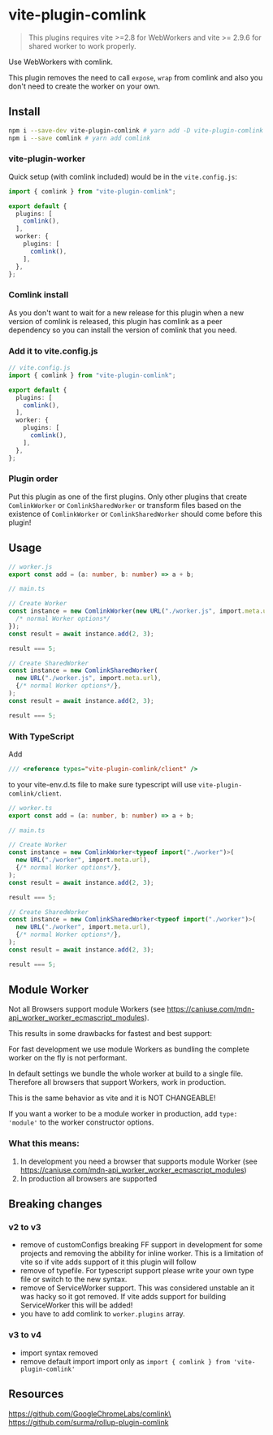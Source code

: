 # vite-plugin-comlink

> This plugins requires vite >=2.8 for WebWorkers and vite >= 2.9.6 for shared
> worker to work properly.

Use WebWorkers with comlink.

This plugin removes the need to call `expose`, `wrap` from comlink and also you
don't need to create the worker on your own.

## Install

```sh
npm i --save-dev vite-plugin-comlink # yarn add -D vite-plugin-comlink
npm i --save comlink # yarn add comlink
```

### vite-plugin-worker

Quick setup (with comlink included) would be in the `vite.config.js`:

```ts
import { comlink } from "vite-plugin-comlink";

export default {
  plugins: [
    comlink(),
  ],
  worker: {
    plugins: [
      comlink(),
    ],
  },
};
```

### Comlink install

As you don't want to wait for a new release for this plugin when a new version
of comlink is released, this plugin has comlink as a peer dependency so you can
install the version of comlink that you need.

### Add it to vite.config.js

```ts
// vite.config.js
import { comlink } from "vite-plugin-comlink";

export default {
  plugins: [
    comlink(),
  ],
  worker: {
    plugins: [
      comlink(),
    ],
  },
};
```

### Plugin order

Put this plugin as one of the first plugins. Only other plugins that create
`ComlinkWorker` or `ComlinkSharedWorker` or transform files based on the
existence of `ComlinkWorker` or `ComlinkSharedWorker` should come before this
plugin!

## Usage

```ts
// worker.js
export const add = (a: number, b: number) => a + b;

// main.ts

// Create Worker
const instance = new ComlinkWorker(new URL("./worker.js", import.meta.url), {
  /* normal Worker options*/
});
const result = await instance.add(2, 3);

result === 5;

// Create SharedWorker
const instance = new ComlinkSharedWorker(
  new URL("./worker.js", import.meta.url),
  {/* normal Worker options*/},
);
const result = await instance.add(2, 3);

result === 5;
```

### With TypeScript

Add

```ts
/// <reference types="vite-plugin-comlink/client" />
```

to your vite-env.d.ts file to make sure typescript will use
`vite-plugin-comlink/client`.

```ts
// worker.ts
export const add = (a: number, b: number) => a + b;

// main.ts

// Create Worker
const instance = new ComlinkWorker<typeof import("./worker")>(
  new URL("./worker", import.meta.url),
  {/* normal Worker options*/},
);
const result = await instance.add(2, 3);

result === 5;

// Create SharedWorker
const instance = new ComlinkSharedWorker<typeof import("./worker")>(
  new URL("./worker", import.meta.url),
  {/* normal Worker options*/},
);
const result = await instance.add(2, 3);

result === 5;
```

## Module Worker

Not all Browsers support module Workers (see
https://caniuse.com/mdn-api_worker_worker_ecmascript_modules).

This results in some drawbacks for fastest and best support:

For fast development we use module Workers as bundling the complete worker on
the fly is not performant.

In default settings we bundle the whole worker at build to a single file.
Therefore all browsers that support Workers, work in production.

This is the same behavior as vite and it is NOT CHANGEABLE!

If you want a worker to be a module worker in production, add `type: 'module'`
to the worker constructor options.

### What this means:

1. In development you need a browser that supports module Worker (see
   https://caniuse.com/mdn-api_worker_worker_ecmascript_modules)
2. In production all browsers are supported

## Breaking changes

### v2 to v3

- remove of customConfigs breaking FF support in development for some projects
  and removing the abbility for inline worker. This is a limitation of vite so
  if vite adds support of it this plugin will follow
- remove of typefile. For typescript support please write your own type file or
  switch to the new syntax.
- remove of ServiceWorker support. This was considered unstable an it was hacky
  so it got removed. If vite adds support for building ServiceWorker this will
  be added!
- you have to add comlink to `worker.plugins` array.

### v3 to v4

- import syntax removed
- remove default import import only as
  `import { comlink } from 'vite-plugin-comlink'`

## Resources

https://github.com/GoogleChromeLabs/comlink\
https://github.com/surma/rollup-plugin-comlink
